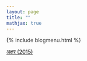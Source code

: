 ```yaml
---
layout: page
title: ""
mathjax: true
---
```


{% include blogmenu.html %}


[अक्षर (2015)](/Blog/Kabita/Akshyar.txt)
